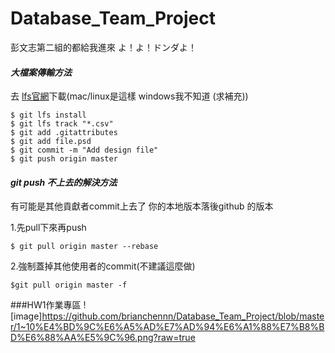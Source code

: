 # Database_Team_Project
彭文志第二組的都給我進來
よ！よ！ドンダよ！

#### *大檔案傳輸方法*
去 [lfs官網](https://git-lfs.github.com/)下載(mac/linux是這樣 windows我不知道 (求補充))
```
$ git lfs install
$ git lfs track "*.csv"
$ git add .gitattributes 
$ git add file.psd
$ git commit -m "Add design file"
$ git push origin master
```
#### *git push 不上去的解決方法*
有可能是其他貢獻者commit上去了 你的本地版本落後github 的版本

1.先pull下來再push
```
$ git pull origin master --rebase
```

2.強制蓋掉其他使用者的commit(不建議這麼做)
```
$git pull origin master -f
```
###HW1作業專區
![image]https://github.com/brianchennn/Database_Team_Project/blob/master/1~10%E4%BD%9C%E6%A5%AD%E7%AD%94%E6%A1%88%E7%B8%BD%E6%88%AA%E5%9C%96.png?raw=true


